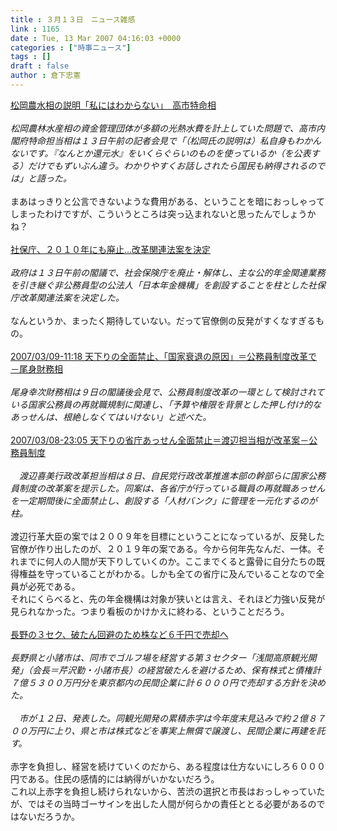 ```yaml
---
title : ３月１３日　ニュース雑感
link : 1165
date : Tue, 13 Mar 2007 04:16:03 +0000
categories : ["時事ニュース"]
tags : []
draft : false
author : 倉下忠憲
---
```


<A HREF="http://www.asahi.com/politics/update/0313/010.html" TARGET="_blank">松岡農水相の説明「私にはわからない」　高市特命相</A><BR><BR><I>松岡農林水産相の資金管理団体が多額の光熱水費を計上していた問題で、高市内閣府特命担当相は１３日午前の記者会見で「（松岡氏の説明は）私自身もわかんないです。『なんとか還元水』をいくらぐらいのものを使っているか（を公表する）だけでもずいぶん違う。わかりやすくお話しされたら国民も納得されるのでは」と語った。</I><BR><BR>まあはっきりと公言できないような費用がある、ということを暗におっしゃってしまったわけですが、こういうところは突っ込まれないと思ったんでしょうかね？<BR><BR><A HREF="http://www.yomiuri.co.jp/politics/news/20070313i304.htm?from=main3" TARGET="_blank">社保庁、２０１０年にも廃止…改革関連法案を決定</A> <BR><BR><I>政府は１３日午前の閣議で、社会保険庁を廃止・解体し、主な公的年金関連業務を引き継ぐ非公務員型の公法人「日本年金機構」を創設することを柱とした社保庁改革関連法案を決定した。</I><BR><BR>なんというか、まったく期待していない。だって官僚側の反発がすくなすぎるもの。<BR><BR><A HREF="http://www.jiji.com/jc/c?g=pol_30&k=2007030900333" TARGET="_blank">2007/03/09-11:18 天下りの全面禁止、「国家衰退の原因」＝公務員制度改革で－尾身財務相</A><BR><BR><I>尾身幸次財務相は９日の閣議後会見で、公務員制度改革の一環として検討されている国家公務員の再就職規制に関連し、「予算や権限を背景とした押し付け的なあっせんは、根絶しなくてはいけない」と述べた。</I><BR><BR><A HREF="http://www.jiji.com/jc/c?g=pol_30&k=2007030801091" TARGET="_blank">2007/03/08-23:05 天下りの省庁あっせん全面禁止＝渡辺担当相が改革案－公務員制度</A><BR><BR><I>　渡辺喜美行政改革担当相は８日、自民党行政改革推進本部の幹部らに国家公務員制度の改革案を提示した。同案は、各省庁が行っている職員の再就職あっせんを一定期間後に全面禁止し、創設する「人材バンク」に管理を一元化するのが柱。</I><BR><BR>渡辺行革大臣の案では２００９年を目標にということになっているが、反発した官僚が作り出したのが、２０１９年の案である。今から何年先なんだ、一体。それまでに何人の人間が天下りしていくのか。ここまでくると露骨に自分たちの既得権益を守っていることがわかる。しかも全ての省庁に及んでいることなので全員が必死である。<BR>それにくらべると、先の年金機構は対象が狭いとは言え、それほど力強い反発が見られなかった。つまり看板のかけかえに終わる、ということだろう。<BR><BR><A HREF="http://www.yomiuri.co.jp/national/news/20070313i205.htm?from=main2" TARGET="_blank">長野の３セク、破たん回避のため株など６千円で売却へ</A><BR><BR><I>長野県と小諸市は、同市でゴルフ場を経営する第３セクター「浅間高原観光開発」（会長＝芹沢勤・小諸市長）の経営破たんを避けるため、保有株式と債権計７億５３００万円分を東京都内の民間企業に計６０００円で売却する方針を決めた。<BR><BR>　市が１２日、発表した。同観光開発の累積赤字は今年度末見込みで約２億８７００万円に上り、県と市は株式などを事実上無償で譲渡し、民間企業に再建を託す。</I><BR><BR>赤字を負担し、経営を続けていくのだから、ある程度は仕方ないにしろ６０００円である。住民の感情的には納得がいかないだろう。<BR>これ以上赤字を負担し続けられないから、苦渋の選択と市長はおっしゃっていたが、ではその当時ゴーサインを出した人間が何らかの責任ととる必要があるのではないだろうか。<BR><BR><BR><BR><br><br>
